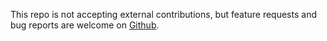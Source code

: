 This repo is not accepting external contributions, but feature requests and bug 
reports are welcome on [Github](https://github.com/material-foundation/material-color-utilities/issues).
